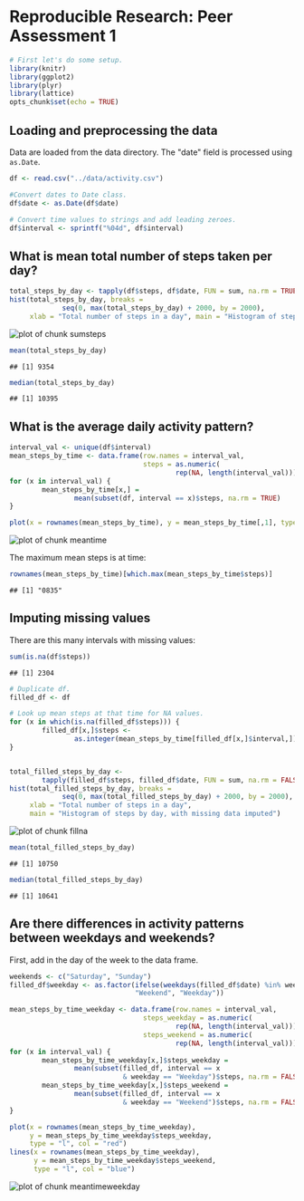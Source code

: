# Reproducible Research: Peer Assessment 1


```r
# First let's do some setup.
library(knitr)
library(ggplot2)
library(plyr)
library(lattice)
opts_chunk$set(echo = TRUE)
```

## Loading and preprocessing the data

Data are loaded from the data directory. The "date" field is processed using `as.Date`.


```r
df <- read.csv("../data/activity.csv")

#Convert dates to Date class.
df$date <- as.Date(df$date)

# Convert time values to strings and add leading zeroes.
df$interval <- sprintf("%04d", df$interval)
```


## What is mean total number of steps taken per day?


```r
total_steps_by_day <- tapply(df$steps, df$date, FUN = sum, na.rm = TRUE)
hist(total_steps_by_day, breaks = 
             seq(0, max(total_steps_by_day) + 2000, by = 2000), 
     xlab = "Total number of steps in a day", main = "Histogram of steps by day")
```

![plot of chunk sumsteps](figure/sumsteps.png) 

```r
mean(total_steps_by_day)
```

```
## [1] 9354
```

```r
median(total_steps_by_day)
```

```
## [1] 10395
```

## What is the average daily activity pattern?


```r
interval_val <- unique(df$interval)
mean_steps_by_time <- data.frame(row.names = interval_val, 
                                 steps = as.numeric(
                                         rep(NA, length(interval_val))))
for (x in interval_val) {
        mean_steps_by_time[x,] = 
                mean(subset(df, interval == x)$steps, na.rm = TRUE)
}

plot(x = rownames(mean_steps_by_time), y = mean_steps_by_time[,1], type = "l")
```

![plot of chunk meantime](figure/meantime.png) 

The maximum mean steps is at time:


```r
rownames(mean_steps_by_time)[which.max(mean_steps_by_time$steps)]
```

```
## [1] "0835"
```

## Imputing missing values

There are this many intervals with missing values:


```r
sum(is.na(df$steps))
```

```
## [1] 2304
```


```r
# Duplicate df.
filled_df <- df

# Look up mean steps at that time for NA values.
for (x in which(is.na(filled_df$steps))) {
        filled_df[x,]$steps <- 
                as.integer(mean_steps_by_time[filled_df[x,]$interval,])
}


total_filled_steps_by_day <- 
        tapply(filled_df$steps, filled_df$date, FUN = sum, na.rm = FALSE)
hist(total_filled_steps_by_day, breaks = 
             seq(0, max(total_filled_steps_by_day) + 2000, by = 2000), 
     xlab = "Total number of steps in a day", 
     main = "Histogram of steps by day, with missing data imputed")
```

![plot of chunk fillna](figure/fillna.png) 

```r
mean(total_filled_steps_by_day)
```

```
## [1] 10750
```

```r
median(total_filled_steps_by_day)
```

```
## [1] 10641
```



## Are there differences in activity patterns between weekdays and weekends?

First, add in the day of the week to the data frame.

```r
weekends <- c("Saturday", "Sunday")
filled_df$weekday <- as.factor(ifelse(weekdays(filled_df$date) %in% weekends, 
                               "Weekend", "Weekday"))
```



```r
mean_steps_by_time_weekday <- data.frame(row.names = interval_val, 
                                 steps_weekday = as.numeric(
                                         rep(NA, length(interval_val))),
                                 steps_weekend = as.numeric(
                                         rep(NA, length(interval_val))))
for (x in interval_val) {
        mean_steps_by_time_weekday[x,]$steps_weekday = 
                mean(subset(filled_df, interval == x 
                            & weekday == "Weekday")$steps, na.rm = FALSE)
        mean_steps_by_time_weekday[x,]$steps_weekend = 
                mean(subset(filled_df, interval == x 
                            & weekday == "Weekend")$steps, na.rm = FALSE)       
}

plot(x = rownames(mean_steps_by_time_weekday), 
     y = mean_steps_by_time_weekday$steps_weekday, 
     type = "l", col = "red")
lines(x = rownames(mean_steps_by_time_weekday), 
      y = mean_steps_by_time_weekday$steps_weekend, 
      type = "l", col = "blue")
```

![plot of chunk meantimeweekday](figure/meantimeweekday.png) 
